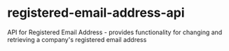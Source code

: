 # registered-email-address-api
API for Registered Email Address - provides functionality for changing and retrieving a company's registered email address
